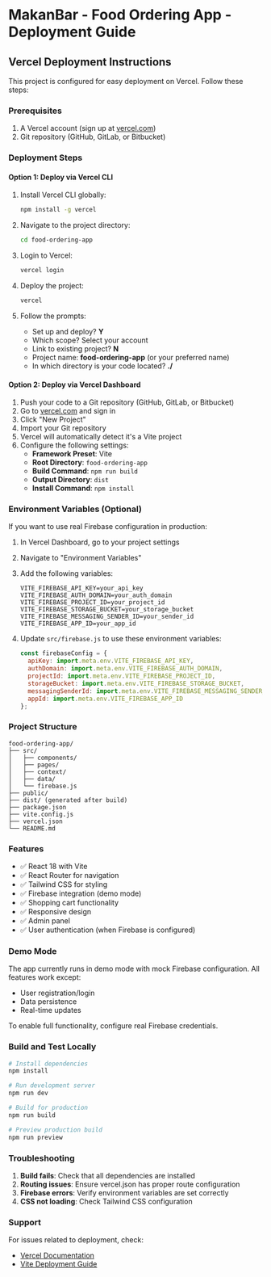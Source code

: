 # MakanBar - Food Ordering App - Deployment Guide

## Vercel Deployment Instructions

This project is configured for easy deployment on Vercel. Follow these steps:

### Prerequisites
1. A Vercel account (sign up at [vercel.com](https://vercel.com))
2. Git repository (GitHub, GitLab, or Bitbucket)

### Deployment Steps

#### Option 1: Deploy via Vercel CLI
1. Install Vercel CLI globally:
   ```bash
   npm install -g vercel
   ```

2. Navigate to the project directory:
   ```bash
   cd food-ordering-app
   ```

3. Login to Vercel:
   ```bash
   vercel login
   ```

4. Deploy the project:
   ```bash
   vercel
   ```

5. Follow the prompts:
   - Set up and deploy? **Y**
   - Which scope? Select your account
   - Link to existing project? **N**
   - Project name: **food-ordering-app** (or your preferred name)
   - In which directory is your code located? **./**

#### Option 2: Deploy via Vercel Dashboard
1. Push your code to a Git repository (GitHub, GitLab, or Bitbucket)
2. Go to [vercel.com](https://vercel.com) and sign in
3. Click "New Project"
4. Import your Git repository
5. Vercel will automatically detect it's a Vite project
6. Configure the following settings:
   - **Framework Preset**: Vite
   - **Root Directory**: `food-ordering-app`
   - **Build Command**: `npm run build`
   - **Output Directory**: `dist`
   - **Install Command**: `npm install`

### Environment Variables (Optional)
If you want to use real Firebase configuration in production:

1. In Vercel Dashboard, go to your project settings
2. Navigate to "Environment Variables"
3. Add the following variables:
   ```
   VITE_FIREBASE_API_KEY=your_api_key
   VITE_FIREBASE_AUTH_DOMAIN=your_auth_domain
   VITE_FIREBASE_PROJECT_ID=your_project_id
   VITE_FIREBASE_STORAGE_BUCKET=your_storage_bucket
   VITE_FIREBASE_MESSAGING_SENDER_ID=your_sender_id
   VITE_FIREBASE_APP_ID=your_app_id
   ```

4. Update `src/firebase.js` to use these environment variables:
   ```javascript
   const firebaseConfig = {
     apiKey: import.meta.env.VITE_FIREBASE_API_KEY,
     authDomain: import.meta.env.VITE_FIREBASE_AUTH_DOMAIN,
     projectId: import.meta.env.VITE_FIREBASE_PROJECT_ID,
     storageBucket: import.meta.env.VITE_FIREBASE_STORAGE_BUCKET,
     messagingSenderId: import.meta.env.VITE_FIREBASE_MESSAGING_SENDER_ID,
     appId: import.meta.env.VITE_FIREBASE_APP_ID
   };
   ```

### Project Structure
```
food-ordering-app/
├── src/
│   ├── components/
│   ├── pages/
│   ├── context/
│   ├── data/
│   └── firebase.js
├── public/
├── dist/ (generated after build)
├── package.json
├── vite.config.js
├── vercel.json
└── README.md
```

### Features
- ✅ React 18 with Vite
- ✅ React Router for navigation
- ✅ Tailwind CSS for styling
- ✅ Firebase integration (demo mode)
- ✅ Shopping cart functionality
- ✅ Responsive design
- ✅ Admin panel
- ✅ User authentication (when Firebase is configured)

### Demo Mode
The app currently runs in demo mode with mock Firebase configuration. All features work except:
- User registration/login
- Data persistence
- Real-time updates

To enable full functionality, configure real Firebase credentials.

### Build and Test Locally
```bash
# Install dependencies
npm install

# Run development server
npm run dev

# Build for production
npm run build

# Preview production build
npm run preview
```

### Troubleshooting
1. **Build fails**: Check that all dependencies are installed
2. **Routing issues**: Ensure vercel.json has proper route configuration
3. **Firebase errors**: Verify environment variables are set correctly
4. **CSS not loading**: Check Tailwind CSS configuration

### Support
For issues related to deployment, check:
- [Vercel Documentation](https://vercel.com/docs)
- [Vite Deployment Guide](https://vitejs.dev/guide/static-deploy.html)
